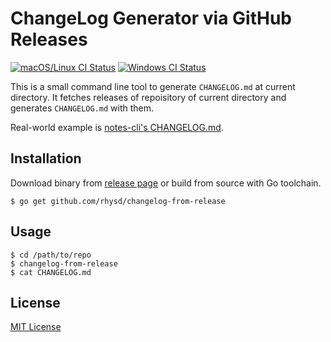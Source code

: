 ChangeLog Generator via GitHub Releases
=======================================
[![macOS/Linux CI Status][travisci-badge]][travisci]
[![Windows CI Status][appveyor-badge]][appveyor]

This is a small command line tool to generate `CHANGELOG.md` at current directory.
It fetches releases of repoisitory of current directory and generates `CHANGELOG.md` with them.

Real-world example is [notes-cli's CHANGELOG.md](https://github.com/rhysd/notes-cli/blob/master/CHANGELOG.md).

## Installation

Download binary from [release page](https://github.com/rhysd/changelog-from-release/releases) or
build from source with Go toolchain.

```
$ go get github.com/rhysd/changelog-from-release
```

## Usage

```
$ cd /path/to/repo
$ changelog-from-release
$ cat CHANGELOG.md
```

## License

[MIT License](LICENSE.txt)

[appveyor-badge]: https://ci.appveyor.com/api/projects/status/di0fr3r75afkrpkh?svg=true
[appveyor]: https://ci.appveyor.com/project/rhysd/changelog-from-release
[travisci-badge]: https://travis-ci.org/rhysd/changelog-from-release.svg?branch=master
[travisci]: https://travis-ci.org/rhysd/changelog-from-release
